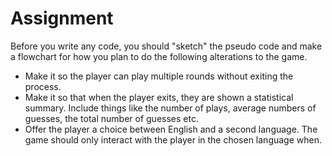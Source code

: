 # Assignment
Before you write any code, you should "sketch" the pseudo code and make a flowchart for how you plan to do the following alterations to the game.

- Make it so the player can play multiple rounds without exiting the process. 
- Make it so that when the player exits, they are shown a statistical summary. Include things like the number of plays, average numbers of guesses, the total number of guesses etc.
- Offer the player a choice between English and a second language. The game should only interact with the player in the chosen language when. 